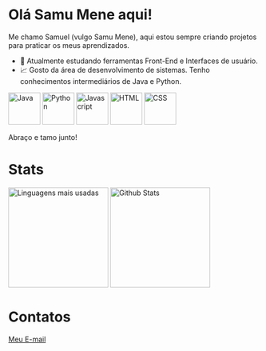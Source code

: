 # Olá Samu Mene aqui!
Me chamo Samuel (vulgo Samu Mene), aqui estou sempre criando projetos para praticar os meus aprendizados.
- 📝 Atualmente estudando ferramentas Front-End e Interfaces de usuário.
- 📈 Gosto da área de desenvolvimento de sistemas. Tenho conhecimentos intermediários de Java e Python.

<div><img src="https://cdn.worldvectorlogo.com/logos/java-14.svg" alt="Java" style="height:64px;">
<img src="https://cdn.worldvectorlogo.com/logos/python-5.svg" alt="Python" style="height:64px;">
<img src="https://cdn.worldvectorlogo.com/logos/javascript-r.svg" alt="Javascript" style="height:64px;">   
<img src="https://cdn.worldvectorlogo.com/logos/html-1.svg" alt="HTML" style="height:64px;">     
<img src="https://cdn.worldvectorlogo.com/logos/css-3.svg" alt="CSS" style="height:64px;"></div>

Abraço e tamo junto!
# Stats
<div style="display:inline-block;">
  <img src="https://github-readme-stats.vercel.app/api/top-langs/?username=SamuMeneDev&theme=cobalt&show_icons=true&hide_border=false&layout=compact" alt="Linguagens mais usadas" style="height:200px;">
  <img src="https://github-readme-stats.vercel.app/api?username=SamuMeneDev&theme=cobalt&show_icons=true&hide_border=false&count_private=false" alt="Github Stats" style="height:200px;">
</div>

# Contatos
<a href="mailto:samuelsantiago2222@gmail.com"> Meu E-mail</a>

<!-- 👋 Hi, I’m @SamuMeneDev
- 👀 I’m interested in learn the more used technologies.
- 🌱 I’m currently learning Front-End technologies.
- ⚡ Fun fact: my first programming language was Java.
-->
